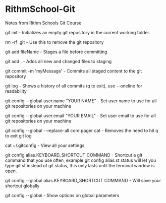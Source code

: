 # RithmSchool-Git
Notes from Rithm Schools Git Course

git init - Initializes an empty git repository in the current working folder.

rm -rf .git - Use this to remove the git repository

git add fileName - Stages a file before committing

git add . - Adds all new and changed files to staging

git commit -m 'myMessage' - Commits all staged content to the git repository

git log - Shows a history of all commits (q to exit), use --oneline for readability

git config --global user.name "YOUR NAME" - Set user name to use for all git repositories on your machine

git config --global user.email "YOUR EMAIL" - Set user email to use for all git repositories on your machine

git config --global --replace-all core.pager cat - Removes the need to hit q to exit git log

cat ~/.gitconfig - View all your settings

git config alias.KEYBOARD_SHORTCUT COMMAND - Shortcut a git command that you use often, example git config alias.st status will let you type git st instead of git status, this only lasts until the terminal window is open.

git config --global alias.KEYBOARD_SHORTCUT COMMAND - Will save your shortcut globally

git config --global - Show options on global parameters 

